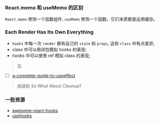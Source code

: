 ### React.memo 和 useMemo 的区别

`React.memo` 修饰一个函数组件, `useMemo` 修饰一个函数。它们本质都是运用缓存。

### Each Render Has Its Own Everything

* `hooks` 中每一次 `render` 都有自己的 `state` 和 `props`, 这和 `class` 中有点差异;
* class 中可以用闭包模拟 hooks 的表现;
* hooks 中可以使用 ref 模拟 class 的表现;

> 见 [](https://overreacted.io/a-complete-guide-to-useeffect/#each-render-has-its-own-everything)
- [ ] [a-complete-guide-to-useeffect](https://overreacted.io/a-complete-guide-to-useeffect/)

> 阅读到 So What About Cleanup?

### 一些资源

* [awesome-react-hooks](https://github.com/rehooks/awesome-react-hooks)
* [usehooks](https://github.com/gragland/usehooks)